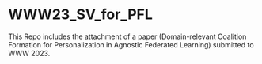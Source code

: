 # WWW23_SV_for_PFL
This Repo includes the attachment of a paper (Domain-relevant Coalition Formation for Personalization in Agnostic Federated Learning) submitted to WWW 2023.

